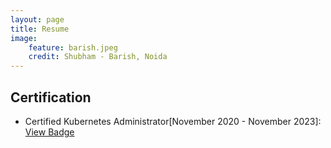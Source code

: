```yaml
---
layout: page
title: Resume
image:
    feature: barish.jpeg
    credit: Shubham - Barish, Noida
---
```

## Certification
- Certified Kubernetes Administrator[November 2020 - November 2023]: [View Badge](!https://www.youracclaim.com/badges/498da3c8-b89e-49b6-be55-571a678b035c)